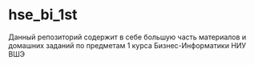 # hse_bi_1st
Данный репозиторий содержит в себе большую часть материалов и домашних заданий по предметам 1 курса Бизнес-Информатики НИУ ВШЭ
